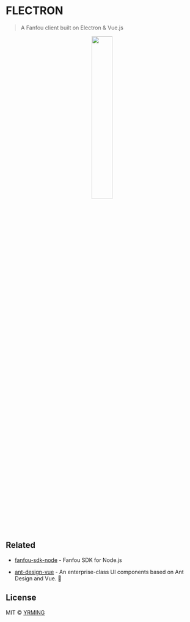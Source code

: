 # FLECTRON

> A Fanfou client built on Electron & Vue.js

<div align="center"><img width="33%" height="33%" src="https://wx3.sinaimg.cn/large/65ad7d5aly1g8m5txjdv1j20p013gnh6.jpg"/></div>

## Related

- [fanfou-sdk-node](https://github.com/LitoMore/fanfou-sdk-node) - Fanfou SDK for Node.js

- [ant-design-vue](https://github.com/vueComponent/ant-design-vue) - An enterprise-class UI components based on Ant Design and Vue. 🐜 

## License

MIT © [YRMING](https://github.com/YRMING)



